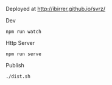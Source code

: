 Deployed at http://ibirrer.github.io/svrz/


Dev

    npm run watch


Http Server

    npm run serve


Publish

    ./dist.sh